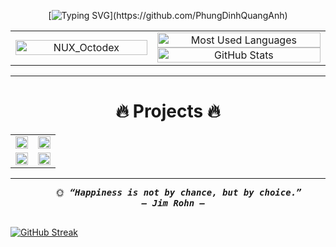 <div align="center">
  
<!-- Typing SVG -->
[![Typing SVG](https://readme-typing-svg.demolab.com?font=Rubik&size=25&pause=500&color=2776B7&center=true&vCenter=true&width=630&lines=👋+Hello!+I'm+Quang+Anh;🙋‍♂️+Mind+if+I+ask+your+name?;.+.+.+.+.;😊+Nice+to+meet+you!;💬+What+are+you+passionate+about?;.+.+.+.+.;🎯+I'm+into+ML,+DL+and+building+AI+projects!;😄+Wishing+you+a+day+full+of+smiles!)](https://github.com/PhungDinhQuangAnh)

<table style="width:100%;">
  <tr>
    <td align="center" width="45%">
        <img src="https://user-images.githubusercontent.com/74038190/212741999-016fddbd-617a-4448-8042-0ecf907aea25.gif" width="100%" alt="NUX_Octodex">
    </td>
    <td align="center" width="55%">
      <!-- 💻 Top Languages -->
      <img src="https://github-readme-stats.vercel.app/api/top-langs/?username=PhungDinhQuangAnh&layout=compact&hide=CSS&langs_count=6&theme=tokyonight&border_color=58A6FF&hide_border=false&cache_seconds=60" alt="Most Used Languages" width="100%"/>
      <!-- 📊 GitHub Stats -->
      <img src="https://github-readme-stats.vercel.app/api?username=PhungDinhQuangAnh&show_icons=true&theme=tokyonight&border_color=58A6FF&hide_border=false&cache_seconds=60" alt="GitHub Stats" width="100%"/>
    </td>
  </tr>
</table>

---

# 🔥 Projects 🔥

<table style="width:100%;">
  <tr>
    <td width="50%" align="center">
      <a href="https://github.com/PhungDinhQuangAnh/ai-health">
      <img src="https://github-readme-stats.vercel.app/api/pin/?username=PhungDinhQuangAnh&repo=ai-health&theme=tokyonight&border_color=89CFF0&border_radius=12&cache_seconds=10" width="100%">
      </a>
    </td>
    <td width="50%" align="center">
      <a href="https://github.com/PhungDinhQuangAnh/Kmeans_App">
      <img src="https://github-readme-stats.vercel.app/api/pin/?username=PhungDinhQuangAnh&repo=Kmeans_App&theme=radical&border_color=F94D6A&border_radius=12&cache_seconds=10" width="100%">
      </a>
    </td>
  </tr>
  <tr>
    <td width="50%" align="center">
      <a href="https://github.com/PhungDinhQuangAnh/Python_Handbook">
      <img src="https://github-readme-stats.vercel.app/api/pin/?username=PhungDinhQuangAnh&repo=Python_Handbook&theme=onedark&border_color=C4BA28&border_radius=12&cache_seconds=10" width="100%">
      </a>
    </td>
    <td width="50%" align="center">
      <a href="https://github.com/PhungDinhQuangAnh/PhungDinhQuangAnh">
      <img src="https://github-readme-stats.vercel.app/api/pin/?username=PhungDinhQuangAnh&repo=PhungDinhQuangAnh&theme=midnight-purple&border_color=A084E8&border_radius=12&cache_seconds=10" width="100%">
      </a>
    </td>
  </tr>
</table>

---

<pre>
    🌞<b><i> “Happiness is not by chance, but by choice.”
  — Jim Rohn —
      </i></b>
</pre>

</div>

[![GitHub Streak](https://streak-stats.demolab.com?user=PhungDinhQuangAnh&theme=tokyonight&border_radius=12&type=png)](https://git.io/streak-stats)



















 
